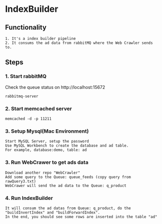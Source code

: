 # IndexBuilder
## Functionality
```
1. It's a index builder pipeline
2. It consums the ad data from rabbitMQ where the Web Crawler sends to.
```
## Steps
### 1. Start rabbitMQ
Check the queue status on http://localhost:15672
```
rabbitmq-server
```
### 2. Start memcached server
```
memcached -d -p 11211
```
### 3. Setup Mysql(Mac Environment)
```
Start MySQL Server, setup the password
Use MySQL Workbench to create the database and ad table.
For example, database:demo, table: ad
```

### 3. Run WebCrawer to get ads data
```
Download another repo "WebCrawler"
Add some query to the Queue: queue_feeds (copy query from rawQuery3.txt)
WebCrawer will send the ad data to the Queue: q_product
```

### 4. Run IndexBuilder
```
It will consum the ad datas from Queue: q_product, do the "buildInvertIndex" and "buildForwardIndex".
In the end, you should see some rows are inserted into the table "ad"
```

